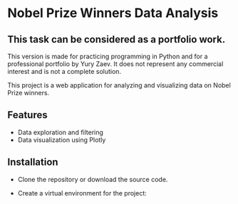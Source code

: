 # Nobel Prize Winners Data Analysis
## This task can be considered as a portfolio work.

This version is made for practicing programming in Python and for a professional portfolio by Yury Zaev. It does not represent any commercial interest and is not a complete solution.

This project is a web application for analyzing and visualizing data on Nobel Prize winners.

## Features

- Data exploration and filtering
- Data visualization using Plotly

## Installation

* Clone the repository or download the source code.

* Create a virtual environment for the project:

